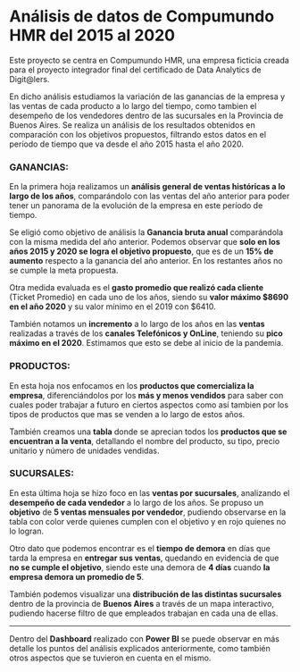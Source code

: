 # Análisis de datos de Compumundo HMR del 2015 al 2020

Este proyecto se centra en Compumundo HMR, una empresa ficticia creada para el proyecto integrador final del certificado de Data Analytics de Digit@lers.

En dicho análisis estudiamos la variación de las ganancias de la empresa y las ventas de cada producto a lo largo del tiempo, como tambien el desempeño de los vendedores dentro de las sucursales en la Provincia de Buenos Aires. Se realiza un análisis de los resultados obtenidos en comparación con los objetivos propuestos, filtrando estos datos en el período de tiempo que va desde el año 2015 hasta el año 2020.

### GANANCIAS:

En la primera hoja realizamos un **análisis general de ventas históricas a lo largo de los años**, comparándolo con las ventas del año anterior para poder tener un panorama de la evolución de la empresa en este período de tiempo.  

Se eligió como objetivo de análisis la **Ganancia bruta anual** comparándola con la misma medida del año anterior. Podemos observar que **solo en los años 2015 y 2020 se logra el objetivo propuesto**, que es de un **15% de aumento** respecto a la ganancia del año anterior. En los restantes años no se cumple la meta propuesta.  

Otra medida evaluada es el **gasto promedio que realizó cada cliente** (Ticket Promedio) en cada uno de los años, siendo su **valor máximo $8690 en el año 2020** y su valor mínimo en el 2019 con $6410.  

También notamos un **incremento** a lo largo de los años en las **ventas** realizadas a través de los **canales Telefónicos y OnLine**, teniendo su **pico máximo en el 2020**. Estimamos que esto se debe al inicio de la pandemia.

### PRODUCTOS:

En esta hoja nos enfocamos en los **productos que comercializa la empresa**, diferenciándolos por los **más y menos vendidos** para saber con cuales poder trabajar a futuro en ciertos aspectos como así tambien por los tipos de productos que mas se venden a lo largo de estos años.

También creamos una **tabla** donde se aprecian todos los **productos que se encuentran a la venta**, detallando el nombre del producto, su tipo, precio unitario y número de unidades vendidas.

### SUCURSALES:

En esta última hoja se hizo foco en las **ventas por sucursales**, analizando el **desempeño de cada vendedor** a lo largo de los años. Se propuso un **objetivo** de **5 ventas mensuales por vendedor**, pudiendo observarse en la tabla con color verde quienes cumplen con el objetivo y en rojo quienes no lo logran.

Otro dato que podemos encontrar es el **tiempo de demora** en días que tarda la empresa en **entregar sus ventas**, quedando en evidencia de que **no se cumple el objetivo**, siendo este una demora de **4 días** cuando **la empresa demora un promedio de 5**.

También podemos visualizar una **distribución de las distintas sucursales** dentro de la provincia de **Buenos Aires** a través de un mapa interactivo, pudiendo hacerse filtro de que empleados trabajan en cada una de ellas.

--------------------------------------------------------------------------------------------------------------------------------------------------------------------------------------------------------------------

Dentro del **Dashboard** realizado con **Power BI** se puede observar en más detalle los puntos del análisis explicados anteriormente, como también otros aspectos que se tuvieron en cuenta en el mismo.
